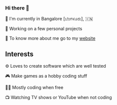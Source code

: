 ### Hi there 👋

📍 I'm currently in Bangalore [ಬೆಂಗಳೂರು], 🇮🇳

🔨 Working on a few personal projects

👨 To know more about me go to my [website](https://tanay.tech/)



## Interests

⚙️ Loves to create software which are well tested

🎮 Make games as a hobby coding stuff

👨‍💻 Mostly coding when free

📺 Watching TV shows or YouTube when not coding
